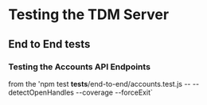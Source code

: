 # Testing the TDM Server

## End to End tests

### Testing the Accounts API Endpoints
from the 'npm test __tests__/end-to-end/accounts.test.js -- --detectOpenHandles --coverage --forceExit`